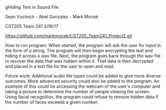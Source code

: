  gHiding Text in Sound File

Sean Vucinich - Abel Gonzalez - Mark Mocek

CST205 Team 241      3/16/17

https://github.com/markmocek/CST205_Team241_Project2.git

How to run program:
    When started, the program will ask the user for input in the form of a string.
The program will then begin encrypting the text and hiding it across a wav file. Next,
the program goes back through the wav file to recover the data that was hidden within it.
That data is then decrypted and placed in a text file for the user to open and read.

Future work:
    Additional audio file types could be added to give more diverse outcomes. More advanced
security could also be added to the program. An example of this could be accessing the webcam
of the user's computer and taking a picture to determine the number of people viewing the screen.
Using facial recognition, the program could refuse to remove hidden data if the number of faces
exceeds a given number.
